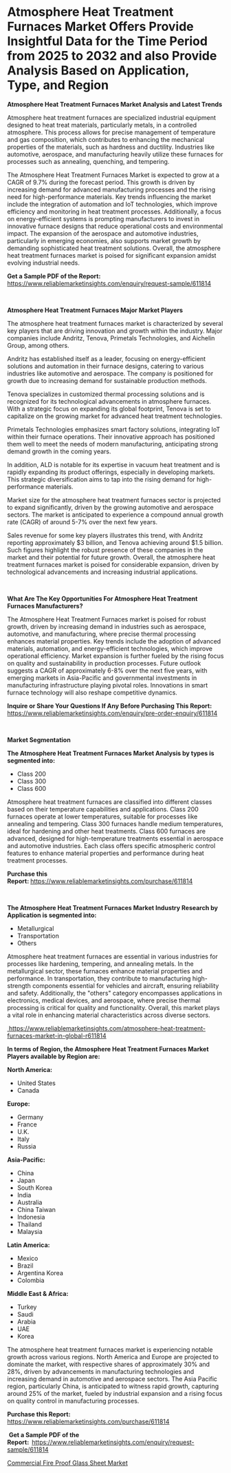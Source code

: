 <p><h1>Atmosphere Heat Treatment Furnaces Market Offers Provide Insightful Data for the Time Period from 2025 to 2032 and also Provide Analysis Based on Application, Type, and Region</h1></p><p><strong>Atmosphere Heat Treatment Furnaces Market Analysis and Latest Trends</strong></p>
<p><p>Atmosphere heat treatment furnaces are specialized industrial equipment designed to heat treat materials, particularly metals, in a controlled atmosphere. This process allows for precise management of temperature and gas composition, which contributes to enhancing the mechanical properties of the materials, such as hardness and ductility. Industries like automotive, aerospace, and manufacturing heavily utilize these furnaces for processes such as annealing, quenching, and tempering.</p><p>The Atmosphere Heat Treatment Furnaces Market is expected to grow at a CAGR of 9.7% during the forecast period. This growth is driven by increasing demand for advanced manufacturing processes and the rising need for high-performance materials. Key trends influencing the market include the integration of automation and IoT technologies, which improve efficiency and monitoring in heat treatment processes. Additionally, a focus on energy-efficient systems is prompting manufacturers to invest in innovative furnace designs that reduce operational costs and environmental impact. The expansion of the aerospace and automotive industries, particularly in emerging economies, also supports market growth by demanding sophisticated heat treatment solutions. Overall, the atmosphere heat treatment furnaces market is poised for significant expansion amidst evolving industrial needs.</p></p>
<p><strong>Get a Sample PDF of the Report:&nbsp;</strong> <a href="https://www.reliablemarketinsights.com/enquiry/request-sample/611814?utm_campaign=3036&utm_medium=2&utm_source=Github&utm_content=ia&utm_term=23032025&utm_id=atmosphere-heat-treatment-furnaces">https://www.reliablemarketinsights.com/enquiry/request-sample/611814</a></p>
<p>&nbsp;</p>
<p><strong>Atmosphere Heat Treatment Furnaces Major Market Players</strong></p>
<p><p>The atmosphere heat treatment furnaces market is characterized by several key players that are driving innovation and growth within the industry. Major companies include Andritz, Tenova, Primetals Technologies, and Aichelin Group, among others. </p><p>Andritz has established itself as a leader, focusing on energy-efficient solutions and automation in their furnace designs, catering to various industries like automotive and aerospace. The company is positioned for growth due to increasing demand for sustainable production methods.</p><p>Tenova specializes in customized thermal processing solutions and is recognized for its technological advancements in atmosphere furnaces. With a strategic focus on expanding its global footprint, Tenova is set to capitalize on the growing market for advanced heat treatment technologies.</p><p>Primetals Technologies emphasizes smart factory solutions, integrating IoT within their furnace operations. Their innovative approach has positioned them well to meet the needs of modern manufacturing, anticipating strong demand growth in the coming years.</p><p>In addition, ALD is notable for its expertise in vacuum heat treatment and is rapidly expanding its product offerings, especially in developing markets. This strategic diversification aims to tap into the rising demand for high-performance materials.</p><p>Market size for the atmosphere heat treatment furnaces sector is projected to expand significantly, driven by the growing automotive and aerospace sectors. The market is anticipated to experience a compound annual growth rate (CAGR) of around 5-7% over the next few years.</p><p>Sales revenue for some key players illustrates this trend, with Andritz reporting approximately $3 billion, and Tenova achieving around $1.5 billion. Such figures highlight the robust presence of these companies in the market and their potential for future growth. Overall, the atmosphere heat treatment furnaces market is poised for considerable expansion, driven by technological advancements and increasing industrial applications.</p></p>
<p>&nbsp;</p>
<p><strong>What Are The Key Opportunities For Atmosphere Heat Treatment Furnaces Manufacturers?</strong></p>
<p><p>The Atmosphere Heat Treatment Furnaces market is poised for robust growth, driven by increasing demand in industries such as aerospace, automotive, and manufacturing, where precise thermal processing enhances material properties. Key trends include the adoption of advanced materials, automation, and energy-efficient technologies, which improve operational efficiency. Market expansion is further fueled by the rising focus on quality and sustainability in production processes. Future outlook suggests a CAGR of approximately 6-8% over the next five years, with emerging markets in Asia-Pacific and governmental investments in manufacturing infrastructure playing pivotal roles. Innovations in smart furnace technology will also reshape competitive dynamics.</p></p>
<p><strong>Inquire or Share Your Questions If Any Before Purchasing This Report:</strong> <a href="https://www.reliablemarketinsights.com/enquiry/pre-order-enquiry/611814?utm_campaign=3036&utm_medium=2&utm_source=Github&utm_content=ia&utm_term=23032025&utm_id=atmosphere-heat-treatment-furnaces">https://www.reliablemarketinsights.com/enquiry/pre-order-enquiry/611814</a></p>
<p>&nbsp;</p>
<p><strong>Market Segmentation</strong></p>
<p><strong>The Atmosphere Heat Treatment Furnaces Market Analysis by types is segmented into:</strong></p>
<p><ul><li>Class 200</li><li>Class 300</li><li>Class 600</li></ul></p>
<p><p>Atmosphere heat treatment furnaces are classified into different classes based on their temperature capabilities and applications. Class 200 furnaces operate at lower temperatures, suitable for processes like annealing and tempering. Class 300 furnaces handle medium temperatures, ideal for hardening and other heat treatments. Class 600 furnaces are advanced, designed for high-temperature treatments essential in aerospace and automotive industries. Each class offers specific atmospheric control features to enhance material properties and performance during heat treatment processes.</p></p>
<p><strong>Purchase this Report:&nbsp;</strong><a href="https://www.reliablemarketinsights.com/purchase/611814?utm_campaign=3036&utm_medium=2&utm_source=Github&utm_content=ia&utm_term=23032025&utm_id=atmosphere-heat-treatment-furnaces">https://www.reliablemarketinsights.com/purchase/611814</a></p>
<p>&nbsp;</p>
<p><strong>The Atmosphere Heat Treatment Furnaces Market Industry Research by Application is segmented into:</strong></p>
<p><ul><li>Metallurgical</li><li>Transportation</li><li>Others</li></ul></p>
<p><p>Atmosphere heat treatment furnaces are essential in various industries for processes like hardening, tempering, and annealing metals. In the metallurgical sector, these furnaces enhance material properties and performance. In transportation, they contribute to manufacturing high-strength components essential for vehicles and aircraft, ensuring reliability and safety. Additionally, the "others" category encompasses applications in electronics, medical devices, and aerospace, where precise thermal processing is critical for quality and functionality. Overall, this market plays a vital role in enhancing material characteristics across diverse sectors.</p></p>
<p><a href="https://www.reliablemarketinsights.com/atmosphere-heat-treatment-furnaces-market-in-global-r611814?utm_campaign=3036&utm_medium=2&utm_source=Github&utm_content=ia&utm_term=23032025&utm_id=atmosphere-heat-treatment-furnaces">&nbsp;https://www.reliablemarketinsights.com/atmosphere-heat-treatment-furnaces-market-in-global-r611814</a></p>
<p><strong>In terms of Region, the Atmosphere Heat Treatment Furnaces Market Players available by Region are:</strong></p>
<p>
    <p> <strong> North America: </strong>
        <ul>
            <li>United States</li>
            <li>Canada</li>
        </ul>
        </p> 
    <p> <strong> Europe: </strong>
        <ul>
            <li>Germany</li>
            <li>France</li>
            <li>U.K.</li>
            <li>Italy</li>
            <li>Russia</li>
        </ul>
        </p> 
    <p> <strong> Asia-Pacific: </strong>
        <ul>
            <li>China</li>
            <li>Japan</li>
            <li>South Korea</li>
            <li>India</li>
            <li>Australia</li>
            <li>China Taiwan</li>
            <li>Indonesia</li>
            <li>Thailand</li>
            <li>Malaysia</li>
        </ul>
        </p> 
    <p> <strong> Latin America: </strong>
        <ul>
            <li>Mexico</li>
            <li>Brazil</li>
            <li>Argentina Korea</li>
            <li>Colombia</li>
        </ul>
        </p> 
    <p> <strong> Middle East & Africa: </strong>
        <ul>
            <li>Turkey</li>
            <li>Saudi</li>
            <li>Arabia</li>
            <li>UAE</li>
            <li>Korea</li>
        </ul>
    </p>
    </p>
<p><p>The atmosphere heat treatment furnaces market is experiencing notable growth across various regions. North America and Europe are projected to dominate the market, with respective shares of approximately 30% and 28%, driven by advancements in manufacturing technologies and increasing demand in automotive and aerospace sectors. The Asia Pacific region, particularly China, is anticipated to witness rapid growth, capturing around 25% of the market, fueled by industrial expansion and a rising focus on quality control in manufacturing processes.</p></p>
<p><strong>Purchase this Report: </strong><a href="https://www.reliablemarketinsights.com/purchase/611814?utm_campaign=3036&utm_medium=2&utm_source=Github&utm_content=ia&utm_term=23032025&utm_id=atmosphere-heat-treatment-furnaces">https://www.reliablemarketinsights.com/purchase/611814</a></p>
<p>&nbsp;<strong>Get a Sample PDF of the Report:&nbsp;&nbsp;</strong><a href="https://www.reliablemarketinsights.com/enquiry/request-sample/611814?utm_campaign=3036&utm_medium=2&utm_source=Github&utm_content=ia&utm_term=23032025&utm_id=atmosphere-heat-treatment-furnaces">https://www.reliablemarketinsights.com/enquiry/request-sample/611814</a></p>
<p><strong></strong></p>
<p><p><a href="https://github.com/micbotam/Market-Research-Report-List-1/blob/main/commercial-fire-proof-glass-sheet-market.md?utm_campaign=3036&utm_medium=2&utm_source=Github&utm_content=ia&utm_term=23032025&utm_id=atmosphere-heat-treatment-furnaces">Commercial Fire Proof Glass Sheet Market</a></p></p>